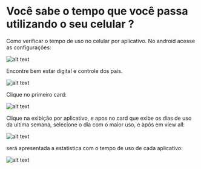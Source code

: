 # Você sabe o tempo que você passa utilizando o seu celular ? 




Como verificar o tempo de uso no celular por aplicativo.
 No android acesse as configurações:

 ![alt text](./img/image.png)


 Encontre bem estar digital e controle dos pais.

 ![alt text](./img/image-1.png)

Clique no primeiro card:

![alt text](./img/image-2.png)

Clique na exibição por aplicativo, e apos no card que exibe os dias de uso da ultima semana, selecione o dia com o maior uso, e após em view all:

![alt text](./img/image-4.png)

será apresentada a estatistica com o tempo de uso de cada aplicativo:

![alt text](./img/image-5.png)


